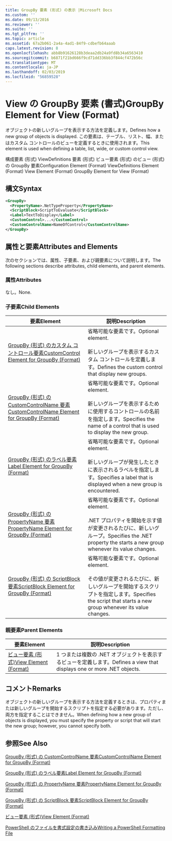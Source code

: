 ```yaml
---
title: GroupBy 要素 (形式) の表示 |Microsoft Docs
ms.custom: ''
ms.date: 09/13/2016
ms.reviewer: ''
ms.suite: ''
ms.tgt_pltfrm: ''
ms.topic: article
ms.assetid: 67a2b061-2a4a-4ad1-84f9-cdbefb64aaab
caps.latest.revision: 8
ms.openlocfilehash: abb8b91626128b3deaa2db24a9fd8b34a6563410
ms.sourcegitcommit: b6871f21bd666f9cd71dd336bb3f844cf472b56c
ms.translationtype: MT
ms.contentlocale: ja-JP
ms.lasthandoff: 02/03/2019
ms.locfileid: "56859528"
---
```

# <a name="groupby-element-for-view-format"></a><span data-ttu-id="09a4c-102">View の GroupBy 要素 (書式)</span><span class="sxs-lookup"><span data-stu-id="09a4c-102">GroupBy Element for View (Format)</span></span>

<span data-ttu-id="09a4c-103">オブジェクトの新しいグループを表示する方法を定義します。</span><span class="sxs-lookup"><span data-stu-id="09a4c-103">Defines how a new group of objects is displayed.</span></span> <span data-ttu-id="09a4c-104">この要素は、テーブル、リスト、幅、またはカスタム コントロールのビューを定義するときに使用されます。</span><span class="sxs-lookup"><span data-stu-id="09a4c-104">This element is used when defining a table, list, wide, or custom control view.</span></span>

<span data-ttu-id="09a4c-105">構成要素 (形式) ViewDefinitions 要素 (形式) ビュー要素 (形式) のビュー (形式) の GroupBy 要素</span><span class="sxs-lookup"><span data-stu-id="09a4c-105">Configuration Element (Format) ViewDefinitions Element (Format) View Element (Format) GroupBy Element for View (Format)</span></span>

## <a name="syntax"></a><span data-ttu-id="09a4c-106">構文</span><span class="sxs-lookup"><span data-stu-id="09a4c-106">Syntax</span></span>

```xml
<GroupBy>
  <PropertyName>.NetTypeProperty</PropertyName>
  <ScriptBlock>ScriptToEvaluate</ScriptBlock>
  <Label>TextToDisplay</Label>
  <CustomControl>...</CustomControl>
  <CustomControlName>NameOfControl</CustomControlName>
</GroupBy>
```

## <a name="attributes-and-elements"></a><span data-ttu-id="09a4c-107">属性と要素</span><span class="sxs-lookup"><span data-stu-id="09a4c-107">Attributes and Elements</span></span>

<span data-ttu-id="09a4c-108">次のセクションでは、属性、子要素、および親要素について説明します。</span><span class="sxs-lookup"><span data-stu-id="09a4c-108">The following sections describe attributes, child elements, and parent elements.</span></span>

### <a name="attributes"></a><span data-ttu-id="09a4c-109">属性</span><span class="sxs-lookup"><span data-stu-id="09a4c-109">Attributes</span></span>

<span data-ttu-id="09a4c-110">なし。</span><span class="sxs-lookup"><span data-stu-id="09a4c-110">None.</span></span>

### <a name="child-elements"></a><span data-ttu-id="09a4c-111">子要素</span><span class="sxs-lookup"><span data-stu-id="09a4c-111">Child Elements</span></span>

|<span data-ttu-id="09a4c-112">要素</span><span class="sxs-lookup"><span data-stu-id="09a4c-112">Element</span></span>|<span data-ttu-id="09a4c-113">説明</span><span class="sxs-lookup"><span data-stu-id="09a4c-113">Description</span></span>|
|-------------|-----------------|
|[<span data-ttu-id="09a4c-114">GroupBy (形式) のカスタム コントロール要素</span><span class="sxs-lookup"><span data-stu-id="09a4c-114">CustomControl Element for GroupBy (Format)</span></span>](./customcontrol-element-for-groupby-format.md)|<span data-ttu-id="09a4c-115">省略可能な要素です。</span><span class="sxs-lookup"><span data-stu-id="09a4c-115">Optional element.</span></span><br /><br /> <span data-ttu-id="09a4c-116">新しいグループを表示するカスタム コントロールを定義します。</span><span class="sxs-lookup"><span data-stu-id="09a4c-116">Defines the custom control that display new groups.</span></span>|
|[<span data-ttu-id="09a4c-117">GroupBy (形式) の CustomControlName 要素</span><span class="sxs-lookup"><span data-stu-id="09a4c-117">CustomControlName Element for GroupBy (Format)</span></span>](./customcontrolname-element-for-groupby-format.md)|<span data-ttu-id="09a4c-118">省略可能な要素です。</span><span class="sxs-lookup"><span data-stu-id="09a4c-118">Optional element.</span></span><br /><br /> <span data-ttu-id="09a4c-119">新しいグループを表示するために使用するコントロールの名前を指定します。</span><span class="sxs-lookup"><span data-stu-id="09a4c-119">Specifies the name of a control that is used to display the new group.</span></span>|
|[<span data-ttu-id="09a4c-120">GroupBy (形式) のラベル要素</span><span class="sxs-lookup"><span data-stu-id="09a4c-120">Label Element for GroupBy (Format)</span></span>](./label-element-for-groupby-format.md)|<span data-ttu-id="09a4c-121">省略可能な要素です。</span><span class="sxs-lookup"><span data-stu-id="09a4c-121">Optional element.</span></span><br /><br /> <span data-ttu-id="09a4c-122">新しいグループが発生したときに表示されるラベルを指定します。</span><span class="sxs-lookup"><span data-stu-id="09a4c-122">Specifies a label that is displayed when a new group is encountered.</span></span>|
|[<span data-ttu-id="09a4c-123">GroupBy (形式) の PropertyName 要素</span><span class="sxs-lookup"><span data-stu-id="09a4c-123">PropertyName Element for GroupBy (Format)</span></span>](./propertyname-element-for-groupby-format.md)|<span data-ttu-id="09a4c-124">省略可能な要素です。</span><span class="sxs-lookup"><span data-stu-id="09a4c-124">Optional element.</span></span><br /><br /> <span data-ttu-id="09a4c-125">.NET プロパティを開始を示す値が変更されるたびに、新しいグループ。</span><span class="sxs-lookup"><span data-stu-id="09a4c-125">Specifies the .NET property the starts a new group whenever its value changes.</span></span>|
|[<span data-ttu-id="09a4c-126">GroupBy (形式) の ScriptBlock 要素</span><span class="sxs-lookup"><span data-stu-id="09a4c-126">ScriptBlock Element for GroupBy (Format)</span></span>](./scriptblock-element-for-groupby-format.md)|<span data-ttu-id="09a4c-127">省略可能な要素です。</span><span class="sxs-lookup"><span data-stu-id="09a4c-127">Optional element.</span></span><br /><br /> <span data-ttu-id="09a4c-128">その値が変更されるたびに、新しいグループを開始するスクリプトを指定します。</span><span class="sxs-lookup"><span data-stu-id="09a4c-128">Specifies the script that starts a new group whenever its value changes.</span></span>|

### <a name="parent-elements"></a><span data-ttu-id="09a4c-129">親要素</span><span class="sxs-lookup"><span data-stu-id="09a4c-129">Parent Elements</span></span>

|<span data-ttu-id="09a4c-130">要素</span><span class="sxs-lookup"><span data-stu-id="09a4c-130">Element</span></span>|<span data-ttu-id="09a4c-131">説明</span><span class="sxs-lookup"><span data-stu-id="09a4c-131">Description</span></span>|
|-------------|-----------------|
|[<span data-ttu-id="09a4c-132">ビュー要素 (形式)</span><span class="sxs-lookup"><span data-stu-id="09a4c-132">View Element (Format)</span></span>](./view-element-format.md)|<span data-ttu-id="09a4c-133">1 つまたは複数の .NET オブジェクトを表示するビューを定義します。</span><span class="sxs-lookup"><span data-stu-id="09a4c-133">Defines a view that displays one or more .NET objects.</span></span>|

## <a name="remarks"></a><span data-ttu-id="09a4c-134">コメント</span><span class="sxs-lookup"><span data-stu-id="09a4c-134">Remarks</span></span>

<span data-ttu-id="09a4c-135">オブジェクトの新しいグループを表示する方法を定義するときは、プロパティまたは新しいグループを開始するスクリプトを指定する必要があります。ただし、両方を指定することはできません。</span><span class="sxs-lookup"><span data-stu-id="09a4c-135">When defining how a new group of objects is displayed, you must specify the property or script that will start the new group; however, you cannot specify both.</span></span>

## <a name="see-also"></a><span data-ttu-id="09a4c-136">参照</span><span class="sxs-lookup"><span data-stu-id="09a4c-136">See Also</span></span>

[<span data-ttu-id="09a4c-137">GroupBy (形式) の CustomControlName 要素</span><span class="sxs-lookup"><span data-stu-id="09a4c-137">CustomControlName Element for GroupBy (Format)</span></span>](./customcontrolname-element-for-groupby-format.md)

[<span data-ttu-id="09a4c-138">GroupBy (形式) のラベル要素</span><span class="sxs-lookup"><span data-stu-id="09a4c-138">Label Element for GroupBy (Format)</span></span>](./label-element-for-groupby-format.md)

[<span data-ttu-id="09a4c-139">GroupBy (形式) の PropertyName 要素</span><span class="sxs-lookup"><span data-stu-id="09a4c-139">PropertyName Element for GroupBy (Format)</span></span>](./propertyname-element-for-groupby-format.md)

[<span data-ttu-id="09a4c-140">GroupBy (形式) の ScriptBlock 要素</span><span class="sxs-lookup"><span data-stu-id="09a4c-140">ScriptBlock Element for GroupBy (Format)</span></span>](./scriptblock-element-for-groupby-format.md)

[<span data-ttu-id="09a4c-141">ビュー要素 (形式)</span><span class="sxs-lookup"><span data-stu-id="09a4c-141">View Element (Format)</span></span>](./view-element-format.md)

[<span data-ttu-id="09a4c-142">PowerShell のファイルを書式設定の書き込み</span><span class="sxs-lookup"><span data-stu-id="09a4c-142">Writing a PowerShell Formatting File</span></span>](./writing-a-powershell-formatting-file.md)
